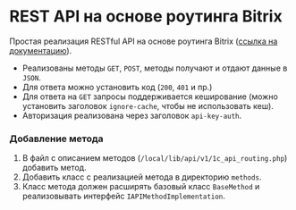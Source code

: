 # REST API на основе роутинга Bitrix

Простая реализация RESTful API на основе роутинга Bitrix ([ссылка на документацию](https://dev.1c-bitrix.ru/learning/course/index.php?COURSE_ID=43&CHAPTER_ID=013764)). 
* Реализованы методы `GET`, `POST`, методы получают и отдают данные в `JSON`.
* Для ответа можно установить код (`200`, `401` и пр.)
* Для ответа на `GET` запросы поддерживается кеширование (можно установить заголовок `ignore-cache`, чтобы не использовать кеш).
* Авторизация реализована через заголовок `api-key-auth`.

### Добавление метода
1. В файл с описанием методов (`/local/lib/api/v1/1c_api_routing.php`) добавить метод.
2. Добавить класс с реализацией метода в директорию `methods`.
3. Класс метода должен расширять базовый класс `BaseMethod` и реализовывать интерфейс `IAPIMethodImplementation`.